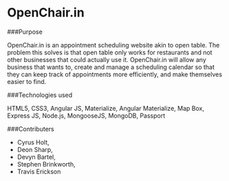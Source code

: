 # OpenChair.in
###Purpose

OpenChair.in is an appointment scheduling website akin to open table. The problem this solves is that open table only works for restaurants and not other businesses that could actually use it. OpenChair.in will allow any business that wants to, create and manage a scheduling calendar so that they can keep track of appointments more efficiently, and make themselves easier to find.

###Technologies used

HTML5,
CSS3,
Angular JS,
Materialize,
Angular Materialize,
Map Box,
Express JS,
Node.js,
MongooseJS,
MongoDB,
Passport

###Contributers

* Cyrus Holt,
* Deon Sharp,
* Devyn Bartel,
* Stephen Brinkworth,
* Travis Erickson
